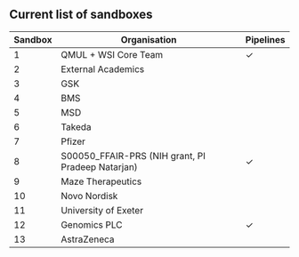 ## Current list of sandboxes

| Sandbox | Organisation                                       | Pipelines |
|---------|----------------------------------------------------|-----------|
| 1       | QMUL + WSI Core Team                               | ✓         |
| 2       | External Academics                                 |           |
| 3       | GSK                                                |           |
| 4       | BMS                                                |           | 
| 5       | MSD                                                |           |
| 6       | Takeda                                             |           |
| 7       | Pfizer                                             |           |
| 8       | S00050\_FFAIR-PRS (NIH grant, PI Pradeep Natarjan) | ✓         |
| 9       | Maze Therapeutics                                  |           |
| 10      | Novo Nordisk                                       |           |
| 11      | University of Exeter                               |           |
| 12      | Genomics PLC                                       | ✓         |
| 13      | AstraZeneca                                        |           |
